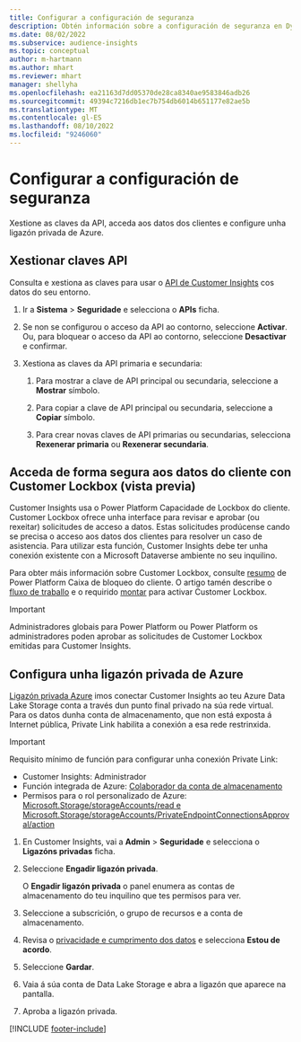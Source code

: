 ```yaml
---
title: Configurar a configuración de seguranza
description: Obtén información sobre a configuración de seguranza en Dynamics 365 Customer Insights.
ms.date: 08/02/2022
ms.subservice: audience-insights
ms.topic: conceptual
author: m-hartmann
ms.author: mhart
ms.reviewer: mhart
manager: shellyha
ms.openlocfilehash: ea21163d7dd05370de28ca8340ae9583846adb26
ms.sourcegitcommit: 49394c7216db1ec7b754db6014b651177e82ae5b
ms.translationtype: MT
ms.contentlocale: gl-ES
ms.lasthandoff: 08/10/2022
ms.locfileid: "9246060"
---
```

# <a name="configure-security-settings"></a>Configurar a configuración de seguranza

Xestione as claves da API, acceda aos datos dos clientes e configure unha ligazón privada de Azure.

## <a name="manage-api-keys"></a>Xestionar claves API

Consulta e xestiona as claves para usar o [API de Customer Insights](apis.md) cos datos do seu entorno.

1. Ir a **Sistema** > **Seguridade** e selecciona o **APIs** ficha.

1. Se non se configurou o acceso da API ao contorno, seleccione **Activar**. Ou, para bloquear o acceso da API ao contorno, seleccione **Desactivar** e confirmar.

1. Xestiona as claves da API primaria e secundaria:

   1. Para mostrar a clave de API principal ou secundaria, seleccione a **Mostrar** símbolo.

   1. Para copiar a clave de API principal ou secundaria, seleccione a **Copiar** símbolo.

   1. Para crear novas claves de API primarias ou secundarias, selecciona **Rexenerar primaria** ou **Rexenerar secundaria**.

## <a name="securely-access-customer-data-with-customer-lockbox-preview"></a>Acceda de forma segura aos datos do cliente con Customer Lockbox (vista previa)

Customer Insights usa o Power Platform Capacidade de Lockbox do cliente. Customer Lockbox ofrece unha interface para revisar e aprobar (ou rexeitar) solicitudes de acceso a datos. Estas solicitudes prodúcense cando se precisa o acceso aos datos dos clientes para resolver un caso de asistencia. Para utilizar esta función, Customer Insights debe ter unha conexión existente con a Microsoft Dataverse ambiente no seu inquilino.

Para obter máis información sobre Customer Lockbox, consulte [resumo](/power-platform/admin/about-lockbox#summary) de Power Platform Caixa de bloqueo do cliente. O artigo tamén describe o [fluxo de traballo](/power-platform/admin/about-lockbox#workflow) e o requirido [montar](/power-platform/admin/about-lockbox#enable-the-lockbox-policy) para activar Customer Lockbox.

> [!IMPORTANT]
> Administradores globais para Power Platform ou Power Platform os administradores poden aprobar as solicitudes de Customer Lockbox emitidas para Customer Insights.

## <a name="set-up-an-azure-private-link"></a>Configura unha ligazón privada de Azure

[Ligazón privada Azure](/azure/private-link/private-link-overview) imos conectar Customer Insights ao teu Azure Data Lake Storage conta a través dun punto final privado na súa rede virtual. Para os datos dunha conta de almacenamento, que non está exposta á Internet pública, Private Link habilita a conexión a esa rede restrinxida.

> [!IMPORTANT]
> Requisito mínimo de función para configurar unha conexión Private Link:
>
> - Customer Insights: Administrador
> - Función integrada de Azure: [Colaborador da conta de almacenamento](/azure/role-based-access-control/built-in-roles#storage-account-contributor)
> - Permisos para o rol personalizado de Azure: [Microsoft.Storage/storageAccounts/read e Microsoft.Storage/storageAccounts/PrivateEndpointConnectionsApproval/action](/azure/role-based-access-control/resource-provider-operations#microsoftstorage)

1. En Customer Insights, vai a **Admin** > **Seguridade** e selecciona o **Ligazóns privadas** ficha.

1. Seleccione **Engadir ligazón privada**.

   O **Engadir ligazón privada** o panel enumera as contas de almacenamento do teu inquilino que tes permisos para ver.

1. Seleccione a subscrición, o grupo de recursos e a conta de almacenamento.

1. Revisa o [privacidade e cumprimento dos datos](connections.md#data-privacy-and-compliance) e selecciona **Estou de acordo**.

1. Seleccione **Gardar**.

1. Vaia á súa conta de Data Lake Storage e abra a ligazón que aparece na pantalla.

1. Aproba a ligazón privada.


[!INCLUDE [footer-include](includes/footer-banner.md)]
